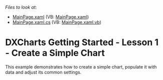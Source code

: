 <!-- default file list -->
*Files to look at*:

* [MainPage.xaml](./CS/sl/MainPage.xaml) (VB: [MainPage.xaml](./VB/sl/MainPage.xaml))
* [MainPage.xaml.cs](./CS/sl/MainPage.xaml.cs) (VB: [MainPage.xaml.vb](./VB/sl/MainPage.xaml.vb))
<!-- default file list end -->
# DXCharts Getting Started - Lesson 1 - Create a Simple Chart


<p>This example demonstrates how to create a simple chart, populate it with data and adjust its common settings.</p>

<br/>


